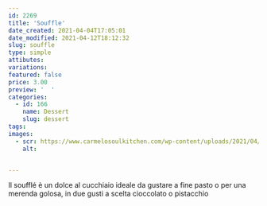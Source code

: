 ```yaml
---
id: 2269
title: 'Souffle'
date_created: 2021-04-04T17:05:01
date_modified: 2021-04-12T18:12:32
slug: souffle
type: simple
attibutes: 
variations:
featured: false
price: 3.00
preview: '  '
categories: 
  - id: 166
    name: Dessert
    slug: dessert
tags: 
images: 
  - scr: https://www.carmelosoulkitchen.com/wp-content/uploads/2021/04/Souffle-Cioccolato-.png
    alt: 


---
```


<p>Il soufflé è un dolce al cucchiaio ideale da gustare a fine pasto o per una merenda golosa, in due gusti a scelta cioccolato o pistacchio</p>

